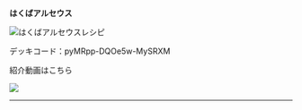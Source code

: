 __はくばアルセウス__

![はくばアルセウスレシピ](https://i.imgur.com/lj9wGkz.pngg)

デッキコード：pyMRpp-DQOe5w-MySRXM

紹介動画はこちら

[![](https://img.youtube.com/vi/3BPNrfyMIPk/0.jpg)](https://www.youtube.com/watch?v=3BPNrfyMIPk)

***
<!-- 
__ドラパルトルナアーラ__

![ドラルナレシピ](https://i.imgur.com/xav14p5.png)

デッキコード：MpySUS-YJxSvS-MyU3yp

紹介動画はこちら

[![](https://img.youtube.com/vi/7jHWvFVzMnM/0.jpg)](https://www.youtube.com/watch?v=7jHWvFVzMnM)
-->
